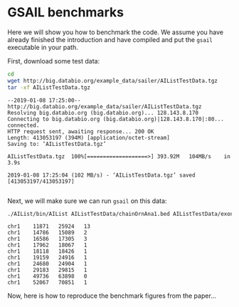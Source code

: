 
# GSAIL benchmarks

Here we will show you how to benchmark the code. We assume you have already finished the introduction and have compiled and put the `gsail` executable in your path.

First, download some test data:


```bash
cd
wget http://big.databio.org/example_data/sailer/AIListTestData.tgz
tar -xf AIListTestData.tgz
```

```output
--2019-01-08 17:25:00--  http://big.databio.org/example_data/sailer/AIListTestData.tgz
Resolving big.databio.org (big.databio.org)... 128.143.8.170
Connecting to big.databio.org (big.databio.org)|128.143.8.170|:80... connected.
HTTP request sent, awaiting response... 200 OK
Length: 413053197 (394M) [application/octet-stream]
Saving to: ‘AIListTestData.tgz’

AIListTestData.tgz  100%[===================>] 393.92M   104MB/s    in 3.9s    

2019-01-08 17:25:04 (102 MB/s) - ‘AIListTestData.tgz’ saved [413053197/413053197]


```

Next, we will make sure we can run `gsail` on this data:


```bash
./AIList/bin/AIList AIListTestData/chainOrnAna1.bed AIListTestData/exons.bed | head
```

```output
chr1	11871	25924	13
chr1	14786	15089	2
chr1	16586	17305	3
chr1	17962	18067	1
chr1	18118	18426	1
chr1	19159	24916	1
chr1	24680	24904	1
chr1	29183	29815	1
chr1	49736	63898	0
chr1	52067	70851	1

```

Now, here is how to reproduce the benchmark figures from the paper...

